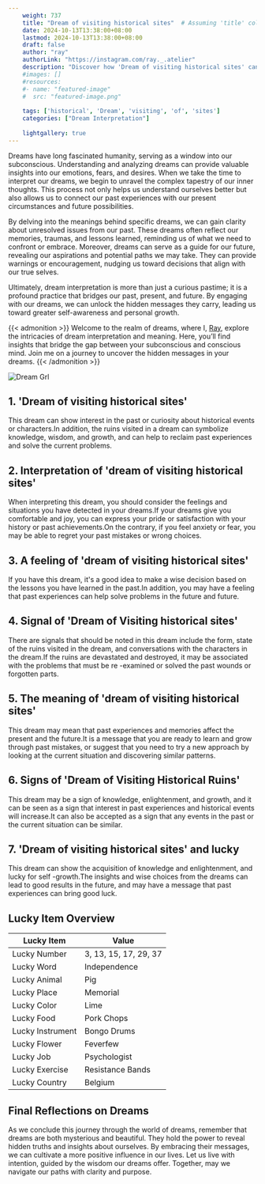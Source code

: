 ```yaml
---
    weight: 737
    title: "Dream of visiting historical sites"  # Assuming 'title' column exists
    date: 2024-10-13T13:38:00+08:00
    lastmod: 2024-10-13T13:38:00+08:00
    draft: false
    author: "ray"
    authorLink: "https://instagram.com/ray._.atelier"
    description: "Discover how 'Dream of visiting historical sites' can interpret your future and uncover its significant meanings in your life."
    #images: []
    #resources:
    #- name: "featured-image"
    #  src: "featured-image.png"
    
    tags: ['historical', 'Dream', 'visiting', 'of', 'sites']
    categories: ["Dream Interpretation"]
    
    lightgallery: true
---
```

    
Dreams have long fascinated humanity, serving as a window into our subconscious. Understanding and analyzing dreams can provide valuable insights into our emotions, fears, and desires. When we take the time to interpret our dreams, we begin to unravel the complex tapestry of our inner thoughts. This process not only helps us understand ourselves better but also allows us to connect our past experiences with our present circumstances and future possibilities.

By delving into the meanings behind specific dreams, we can gain clarity about unresolved issues from our past. These dreams often reflect our memories, traumas, and lessons learned, reminding us of what we need to confront or embrace. Moreover, dreams can serve as a guide for our future, revealing our aspirations and potential paths we may take. They can provide warnings or encouragement, nudging us toward decisions that align with our true selves.

Ultimately, dream interpretation is more than just a curious pastime; it is a profound practice that bridges our past, present, and future. By engaging with our dreams, we can unlock the hidden messages they carry, leading us toward greater self-awareness and personal growth.

{{< admonition >}}
Welcome to the realm of dreams, where I, [Ray](https://instagram.com/ray._.atelier), explore the intricacies of dream interpretation and meaning. Here, you’ll find insights that bridge the gap between your subconscious and conscious mind. Join me on a journey to uncover the hidden messages in your dreams.
{{< /admonition >}}

![Dream Grl](https://cdn.pixabay.com/photo/2017/11/02/03/35/gothic-2910057_1280.jpg "Dream Grl")

## 1. 'Dream of visiting historical sites'
This dream can show interest in the past or curiosity about historical events or characters.In addition, the ruins visited in a dream can symbolize knowledge, wisdom, and growth, and can help to reclaim past experiences and solve the current problems.

## 2. Interpretation of 'dream of visiting historical sites'
When interpreting this dream, you should consider the feelings and situations you have detected in your dreams.If your dreams give you comfortable and joy, you can express your pride or satisfaction with your history or past achievements.On the contrary, if you feel anxiety or fear, you may be able to regret your past mistakes or wrong choices.

## 3. A feeling of 'dream of visiting historical sites'
If you have this dream, it's a good idea to make a wise decision based on the lessons you have learned in the past.In addition, you may have a feeling that past experiences can help solve problems in the future and future.

## 4. Signal of 'Dream of Visiting historical sites'
There are signals that should be noted in this dream include the form, state of the ruins visited in the dream, and conversations with the characters in the dream.If the ruins are devastated and destroyed, it may be associated with the problems that must be re -examined or solved the past wounds or forgotten parts.

## 5. The meaning of 'dream of visiting historical sites'
This dream may mean that past experiences and memories affect the present and the future.It is a message that you are ready to learn and grow through past mistakes, or suggest that you need to try a new approach by looking at the current situation and discovering similar patterns.

## 6. Signs of 'Dream of Visiting Historical Ruins'
This dream may be a sign of knowledge, enlightenment, and growth, and it can be seen as a sign that interest in past experiences and historical events will increase.It can also be accepted as a sign that any events in the past or the current situation can be similar.

## 7. 'Dream of visiting historical sites' and lucky
This dream can show the acquisition of knowledge and enlightenment, and lucky for self -growth.The insights and wise choices from the dreams can lead to good results in the future, and may have a message that past experiences can bring good luck.

## Lucky Item Overview
| Lucky Item          | Value              |
|---------------|--------------------|
| Lucky Number        | 3, 13, 15, 17, 29, 37  |
| Lucky Word          | Independence |
| Lucky Animal        | Pig |
| Lucky Place         | Memorial     |
| Lucky Color         | Lime     |
| Lucky Food          | Pork Chops      |
| Lucky Instrument    | Bongo Drums |
| Lucky Flower        | Feverfew    |
| Lucky Job           | Psychologist       |
| Lucky Exercise      | Resistance Bands  |
| Lucky Country       | Belgium    |


##  Final Reflections on Dreams

As we conclude this journey through the world of dreams, remember that dreams are both mysterious and beautiful. They hold the power to reveal hidden truths and insights about ourselves. By embracing their messages, we can cultivate a more positive influence in our lives. Let us live with intention, guided by the wisdom our dreams offer. Together, may we navigate our paths with clarity and purpose.

